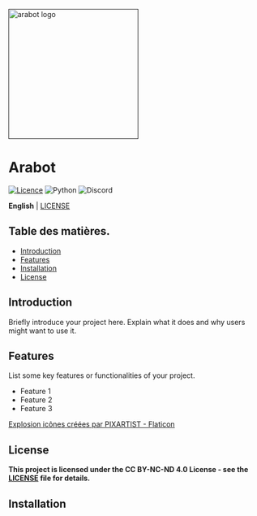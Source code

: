 <a href="" target="_blank" title="Invite the bot to your serber"><img width="256px" alt="arabot logo" src="https://i.postimg.cc/HnYZv3S6/arabot-logo.png"></a>

# Arabot


[![Licence](https://img.shields.io/github/license/Ileriayo/markdown-badges?style=for-the-badge)](./LICENSE)
![Python](https://img.shields.io/badge/python-3670A0?style=for-the-badge&logo=python&logoColor=ffdd54)
![Discord](https://img.shields.io/badge/Discord-%235865F2.svg?style=for-the-badge&logo=discord&logoColor=white)


**English** | [LICENSE](README_FR.md)

## Table des matières.

- [Introduction](#introduction)
- [Features](#features)
- [Installation](#installation)
- [License](#license)

## Introduction

Briefly introduce your project here. Explain what it does and why users might want to use it.

## Features

List some key features or functionalities of your project.

- Feature 1
- Feature 2
- Feature 3

<a href="https://www.flaticon.com/fr/icones-gratuites/explosion" title="explosion icônes">Explosion icônes créées par PIXARTIST - Flaticon</a>

## License

**This project is licensed under the CC BY-NC-ND 4.0 License - see the [LICENSE](LICENSE) file for details.**


## Installation


